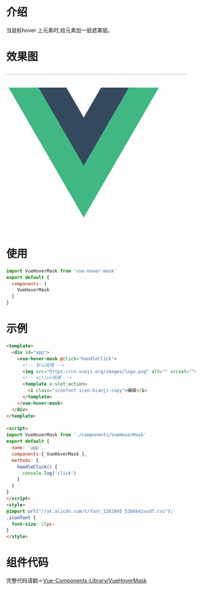 

# 介绍

当鼠标hover 上元素时,给元素加一层遮罩层。

# 效果图

![效果图](./效果图.gif)

# 使用

```js
import VueHoverMask from 'vue-hover-mask'
export default {
  components: {
    VueHoverMask
  }
}
```

# 示例

```html
<template>
  <div id="app">
    <vue-hover-mask @click="handleClick">
      <!-- 默认插槽 -->
      <img src="https://cn.vuejs.org/images/logo.png" alt="" srcset="">
      <!-- action插槽 -->
      <template v-slot:action>
        <i class="iconfont icon-bianji-copy">编辑</i>
      </template>
    </vue-hover-mask>
  </div>
</template>

<script>
import VueHoverMask from './components/VueHoverMask'
export default {
  name: 'app',
  components:{ VueHoverMask },
  methods: {
    handleClick() {
      console.log('click')
    }
  }
}
</script>
<style>
@import url("//at.alicdn.com/t/font_1262845_52b6h42svd7.css");
.iconfont {
  font-size: 25px;
}
</style>
```

# 组件代码

完整代码请戳☞[Vue-Components-Library/VueHoverMask](https://github.com/wangjiachen199366/Vue-Components-Library/tree/master/VueHoverMask)